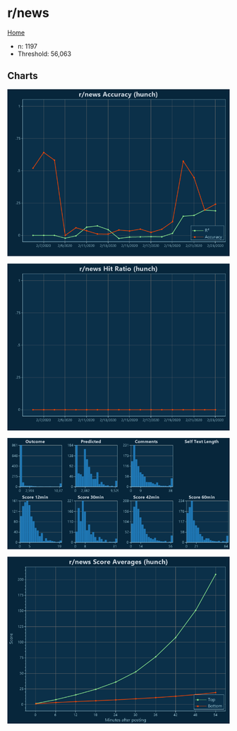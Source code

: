 # r/news

[Home](../index.md)

* n: 1197
* Threshold: 56,063

## Charts

![r/news R² (hunch)](../images/hunch_news_Accuracy.png "r/news R² (hunch)")

![r/news Hit Ratio (hunch)](../images/hunch_news_HitRatio.png "r/news Hit Ratio (hunch)")

![r/news Distributions (hunch)](../images/hunch_news_Distributions.png "r/news Distributions (hunch)")

![r/news Score Averages (hunch)](../images/hunch_news_Scores.png "r/news Score Averages (hunch)")

